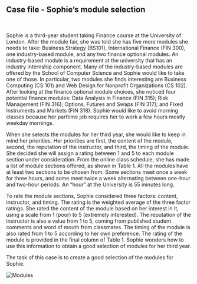 <h2>Case file - Sophie’s module selection</h2><br>
<p>Sophie is a third-year student taking Finance course at the University of London. After the
module fair, she was told she has five more modules she needs to take: Business Strategy
(BS101), International Finance (FIN 300), one industry-based module, and any two finance
optional modules. An industry-based module is a requirement at the university that has an
industry internship component. Many of the industry-based modules are offered by the
School of Computer Science and Sophie would like to take one of those. In particular, two
modules she finds interesting are Business Computing (CS 101) and Web Design for Nonprofit
Organizations (CS 102). After looking at the finance optional module choices, she noticed four
potential finance modules: Data Analysis in Finance (FIN 315); Risk Management (FIN 316);
Options, Futures and Swaps (FIN 317); and Fixed Instruments and Markets (FIN 318). Sophie
would like to avoid morning classes because her parttime job requires her to work a few hours
mostly weekday mornings.</p>
<p>When she selects the modules for her third year, she would like to keep in mind her priorities.
Her priorities are first, the content of the module, second, the reputation of the instructor,
and third, the timing of the module. She decided she will assign a rating between 1 and 5 to
each module section under consideration. From the online class schedule, she has made a list
of module sections offered, as shown in Table 1. All the modules have at least two sections
to be chosen from. Some sections meet once a week for three hours, and some meet twice a
week alternating between one-hour and two-hour periods. An “hour” at the University is 55
minutes long.</p>
<p>To rate the module sections, Sophie considered three factors: content, instructor, and timing.
The rating is the weighted average of the three factor ratings. She rated the content of the
module based on her interest in it, using a scale from 1 (poor) to 5 (extremely interested). The
reputation of the instructor is also a value from 1 to 5, coming from published student
comments and word of mouth from classmates. The timing of the module is also rated from
1 to 5 according to her own preference. The rating of the module is provided in the final
column of Table 1. Sophie wonders how to use this information to obtain a good selection of
modules for her third year.</p>
<p>The task of this case is to create a good selection of the modules for Sophie. </p>


![Modules](https://github.com/surajlakshitha/sophie-s-module-selection/assets/78702149/5d4b93f3-8010-46a2-ba56-4f01439ca485)
